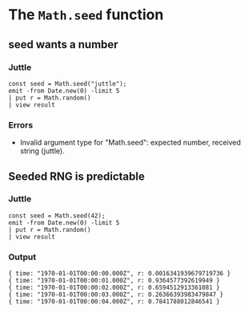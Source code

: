 # The `Math.seed` function

## seed wants a number
### Juttle
    const seed = Math.seed("juttle");
    emit -from Date.new(0) -limit 5
    | put r = Math.random()
    | view result

### Errors

  * Invalid argument type for "Math.seed": expected number, received string (juttle).

## Seeded RNG is predictable
### Juttle
    const seed = Math.seed(42);
    emit -from Date.new(0) -limit 5
    | put r = Math.random()
    | view result

### Output
    { time: "1970-01-01T00:00:00.000Z", r: 0.0016341939679719736 }
    { time: "1970-01-01T00:00:01.000Z", r: 0.9364577392619949 }
    { time: "1970-01-01T00:00:02.000Z", r: 0.6594512913361081 }
    { time: "1970-01-01T00:00:03.000Z", r: 0.26366393983479847 }
    { time: "1970-01-01T00:00:04.000Z", r: 0.7841788012846541 }
